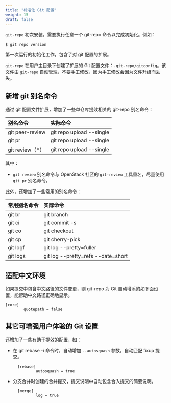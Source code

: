 ```yaml
---
title: "标准化 Git 配置"
weight: 15
draft: false
---
```


`git-repo` 初次安装，需要执行任意一个 git-repo 命令以完成初始化。例如：

    $ git repo version

第一次运行的初始化工作，包含了对 git 配置的扩展。

`git-repo` 在用户主目录下创建了扩展的 Git 配置文件：`.git-repo/gitconfig`。该文件由 `git-repo` 自动管理，不要手工修改，因为手工修改会因为文件升级而丢失。


## 新增 git 别名命令

通过 git 配置文件扩展，增加了一些单仓库提效相关的 git-repo 别名命令：

别名命令         |  实际命令
:----------------|:--------------------------
git peer-review  | git repo upload --single
git pr           | git repo upload --single
git review（*）  | git repo upload --single

其中：

+ `git review` 别名命令与 OpenStack 社区的 `git-review` 工具重名，尽量使用 `git pr` 别名命令。

此外，还增加了一些常用的别名命令：

常用别名命令     |  实际命令
:----------------|:--------------------------
git br           | git branch
git ci           | git commit -s
git co           | git checkout
git cp           | git cherry-pick
git logf         | git log --pretty=fuller
git logs         | git log --pretty=refs --date=short


## 适配中文环境

如果提交中包含中文路径的文件变更，则 git-repo 为 Git 自动增添的如下面设置，能帮助中文路径正确地显示。

    [core]
            quotepath = false


## 其它可增强用户体验的 Git 设置

还增加了一些有助于提效的配置，如：

+ 在 git rebase -i 命令时，自动增加 `--autosquash` 参数，自动匹配 fixup 提交。

        [rebase]
                autosquash = true

+ 分支合并时创建的合并提交，提交说明中自动包含合入提交的简要说明。

        [merge]
                log = true

